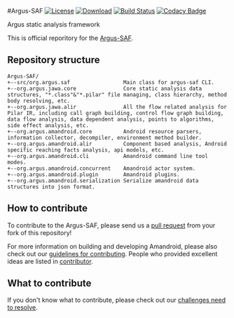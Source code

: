 #Argus-SAF 
[![License](https://img.shields.io/badge/License-EPL%201.0-red.svg)](https://opensource.org/licenses/EPL-1.0) 
[![Download](https://api.bintray.com/packages/arguslab/maven/argus-saf/images/download.svg)](https://bintray.com/arguslab/maven/argus-saf/_latestVersion)
[![Build Status](https://travis-ci.org/arguslab/Argus-SAF.svg?branch=master)](https://travis-ci.org/arguslab/Argus-SAF)
[![Codacy Badge](https://api.codacy.com/project/badge/Grade/1a59d168b6fc42faaed643249ac3e2f5)](https://www.codacy.com/app/fgwei521/Argus-SAF?utm_source=github.com&amp;utm_medium=referral&amp;utm_content=arguslab/Argus-SAF&amp;utm_campaign=Badge_Grade)

Argus static analysis framework

This is official reporitory for the [Argus-SAF](http://amandroid.sireum.org/).

## Repository structure

```
Argus-SAF/
+--src/org.argus.saf                 Main class for argus-saf CLI.
+--org.argus.jawa.core               Core static analysis data structures, "*.class"&"*.pilar" file managing, class hierarchy, method body resolving, etc.
+--org.argus.jawa.alir               All the flow related analysis for Pilar IR, including call graph building, control flow graph building, data flow analysis, data dependent analysis, points to algorithms, side effect analysis, etc.
+--org.argus.amandroid.core          Android resource parsers, information collector, decompiler, environment method builder.
+--org.argus.amandroid.alir          Component based analysis, Android specific reaching facts analysis, api models, etc.
+--org.argus.amandroid.cli           Amandroid command line tool modes.
+--org.argus.amandroid.concurrent    Amandroid actor system.
+--org.argus.amandroid.plugin        Amandroid plugins.
+--org.argus.amandroid.serialization Serialize amandroid data structures into json format.
```

## How to contribute

To contribute to the Argus-SAF, please send us a [pull request](https://help.github.com/articles/using-pull-requests/#fork--pull) from your fork of this repository!

For more information on building and developing Amandroid, please also check out our [guidelines for contributing](CONTRIBUTING.md). People who provided excellent ideas are listed in [contributor](CONTRIBUTOR.md).
 
## What to contribute

If you don't know what to contribute, please check out our [challenges need to resolve](CHALLENGE.md).
